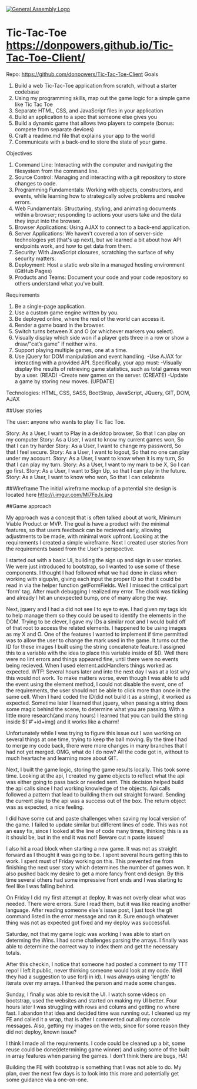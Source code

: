 [![General Assembly Logo](https://camo.githubusercontent.com/1a91b05b8f4d44b5bbfb83abac2b0996d8e26c92/687474703a2f2f692e696d6775722e636f6d2f6b6538555354712e706e67)](https://generalassemb.ly/education/web-development-immersive)

# Tic-Tac-Toe  https://donpowers.github.io/Tic-Tac-Toe-Client/
Repo: https://github.com/donpowers/Tic-Tac-Toe-Client
Goals

1. Build a web Tic-Tac-Toe application from scratch, without a starter codebase
2. Using my programming skills, map out the game logic for a simple game like Tic Tac Toe
3. Separate HTML, CSS, and JavaScript files in your application
4. Build an application to a spec that someone else gives you
5. Build a dynamic game that allows two players to compete (bonus: compete from separate devices)
6. Craft a readme.md file that explains your app to the world
7. Communicate with a back-end to store the state of your game.

Objectives
1. Command Line: Interacting with the computer and navigating the filesystem from
the command line.
2. Source Control: Managing and interacting with a git repository to store changes to code.
3. Programming Fundamentals: Working with objects, constructors, and events, while
learning how to strategically solve problems and resolve errors.
4. Web Fundamentals: Structuring, styling, and animating documents within a browser;
responding to actions your users take and the data they input into the browser.
5. Browser Applications: Using AJAX to connect to a back-end application.
6. Server Applications: We haven't covered a ton of server-side technologies yet
(that's up next), but we learned a bit about how API endpoints work, and how to
get data from them.
7. Security: With JavaScript closures, scratching the surface of why security matters.
8. Deployment: Host a static web site in a managed hosting environment (GitHub Pages)
9. Products and Teams: Document your code and your code repository so others
understand what you've built.

Requirements
1. Be a single-page application.
2. Use a custom game engine written by you.
3. Be deployed online, where the rest of the world can access it.
4. Render a game board in the browser.
5. Switch turns between X and O (or whichever markers you select).
6. Visually display which side won if a player gets three in a row
or show a draw/"cat’s game" if neither wins.
7. Support playing multiple games, one at a time.
8. Use jQuery for DOM manipulation and event handling.
  -Use AJAX for interacting with a provided API. Specifically, your app must:
  -Visually display the results of retrieving game statistics, such as total
  games won by a user. (READ)
  -Create new games on the server. (CREATE)
  -Update a game by storing new moves. (UPDATE)

  Technologies: HTML, CSS, SASS, BootStrap, JavaScript, JQuery, GIT, DOM, AJAX

##User stories

The user: anyone who wants to play Tic Tac Toe.

Story: As a User, I want to Play in a desktop browser, So that I can play on
my computer
Story: As a User, I want to know my current games won, So that I can try
harder
Story: As a User, I want to change my password, So that I feel secure.
Story: As a User, I want to logout, So that no one can play under my account.
Story: As a User, I want to know when it is my turn, So that I can play my turn.
Story: As a User, I want to my mark to be X, So I can go first.
Story: As a User, I want to Sign Up, so that I can play in the future.
Story: As a User, I want to know who won, So that I can celebrate

##Wireframe
The initial wireframe mockup of a potential site design is located here
http://i.imgur.com/Ml7FeJx.jpg

##Game approach

My approach was a concept that is often talked about at work, Minimum Viable
Product or MVP. The goal is have a product with the minimal features, so that
users feedback can be recieved early, allowing adjustments to be made, with
minimal work upfront. Looking at the requirements I created a simple wireframe.
Next I created user stories from the requirements based from the User's
perspective.

I started out with a basic UI, building the sign up and sign in user stories. We were
just introduced to bootstrap, so I wanted to use some of these components. I thought
I had followed what we had done in class when working with sigup/in, giving each
input the proper ID so that it could be read in via the helper function
getFormFields.  Well I missed the critical part 'form' tag.  After much
debugging I realized my error. The clock was ticking and already I hit an
unexpected bump, one of many along the way.

Next, jquery and I had a did not see I to eye to eye.  I had given my tags ids
to help manage them so they could be used to identify the elements in the DOM.
Trying to be clever, I gave my IDs a similar root and I would build off of that
root to access the related elements. I happened to be using images as my X and O.
One of the features I wanted to implement if time permitted was to allow the user
to change the mark used in the game. It turns out the ID for these images I built
using the string concatenate feature. I assigned this to a variable with the idea
to place this variable inside of $(). Well there were no lint errors and things
appeared fine, until there were no events being recieved. When I used
element.addHandlers things worked as expected. WTF! Several hours later and into the
next day I was at a lost why this would not work. To make matters worse, even though
I was able to add the event using the element method, I could not disable the
event, one of the requirements, the user should not be able to click more than
once in the same cell. When I hard coded the ID(did not build it as a string), it
worked as expected.  Sometime later I learned that jquery, when passing a string
does some magic behind the scene, to determine what you are passing.  With a
little more research(and many hours) I learned that you can build the string
inside $('#'+id+img) and it works like a charm!

Unfortunately while I was trying
to figure this issue out I was working on several things at one time, trying to
keep the ball moving. By the time I had to merge my code back, there were more
changes in many branches that I had not yet merged. OMG, what do I do now? All the
code got in, without to much heartache and learning more about GIT.

Next, I built the game logic, storing the game results locally. This took some
time. Looking at the api, I created my game objects to reflect what the api was
either going to pass back or needed sent.  This decision helped build the api
calls since I had working knowledge of the objects. Api calls followed a pattern
that lead to building them out straight forward. Sending the current play to the api
was a success out of the box. The return object was as expected, a nice feeling.

I did have some cut and paste challenges when saving my local version of the
game.  I failed to update similar but different lines of code. This was not an easy
fix, since I looked at the line of code many times, thinking this is as it should
be, but in the end it was not!  Beware cut n paste issues!

I also hit a road block when starting a new game.  It was not as straight forward
as I thought it was going to be.  I spent several hours getting this to work. I
spent must of Friday working on this.  This prevented me from finishing the
next user story which determines the number of games won. It also pushed back
my desire to get a more fancy front end design.  By this time several others
had some impressive front ends and I was starting to feel like I was falling
behind.

On Friday I did my first attempt at deploy. It was not overly clear what
was needed.  There were errors. Sure I read them, but it was like reading another
language. After reading someone else's issue post, I just took the git command
listed in the error message and ran it. Sure enough whatever thing was not as
expected got fixed and my deploy was successful.

Saturday, not that my game logic was working I was able to start on determing
the Wins.  I had some challenges parsing the arrays. I finally was able to
determine the correct way to index them and get the necessary totals.

After this checkin, I notice that someone had posted a comment to my TTT repo!
I left it public, never thinking someone would look at my code. Well they had a
suggestion to use for(i in id). I was always using 'length' to iterate over
my arrays. I thanked the person and made some changes.

Sunday, I finally was able to revisit the UI. I watch some videos on bootstrap,
used the websites and started on making my UI better.  Four hours later I was
struggling with rows and colums and getting no where fast. I abandon that idea
and decided time was running out. I cleaned up my FE and called it a wrap, that
is after I commented out all my console messages.  Also, getting my images
on the web, since for some reason they did not deploy, known issue?

I think I made all the requirements. I code could be cleaned up a bit, some
reuse could be done(determining game winner) and using some of the built in
array features when parsing the games. I don't think there are bugs, HA!

Building the FE with bootstrap is something that I was not able to do. My plan,
over the next few days is to look into this more and potentially get some
guidance via a one-on-one.
